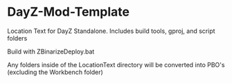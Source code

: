 # DayZ-Mod-Template
Location Text for DayZ Standalone. Includes build tools, gproj, and script folders


Build with ZBinarizeDeploy.bat


Any folders inside of the LocationText directory will be converted into PBO's (excluding the Workbench folder)
